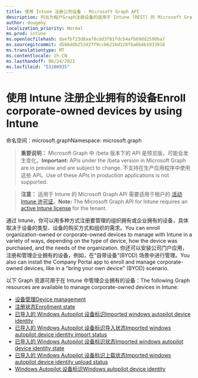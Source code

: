 ```yaml
---
title: 使用 Intune 注册公司设备 - Microsoft Graph API
description: 列出为租户Graph注册设备的适用于 Intune (REST) 的 Microsoft Graph API。
author: dougeby
localization_priority: Normal
ms.prod: intune
ms.openlocfilehash: daefbf23d8aa70cdd3f81fdcb4afb69dd2590ba7
ms.sourcegitcommit: d586ddb253d27f9ccb621bd128f6a6b4b1933918
ms.translationtype: MT
ms.contentlocale: zh-CN
ms.lasthandoff: 06/24/2021
ms.locfileid: "53108935"
---
```

# <a name="enroll-corporate-owned-devices-by-using-intune"></a><span data-ttu-id="7b636-103">使用 Intune 注册企业拥有的设备</span><span class="sxs-lookup"><span data-stu-id="7b636-103">Enroll corporate-owned devices by using Intune</span></span>

<span data-ttu-id="7b636-104">命名空间：microsoft.graph</span><span class="sxs-lookup"><span data-stu-id="7b636-104">Namespace: microsoft.graph</span></span>

> <span data-ttu-id="7b636-105">**重要说明：** Microsoft Graph 中 /beta 版本下的 API 是预览版，可能会发生变化。</span><span class="sxs-lookup"><span data-stu-id="7b636-105">**Important:** APIs under the /beta version in Microsoft Graph are in preview and are subject to change.</span></span> <span data-ttu-id="7b636-106">不支持在生产应用程序中使用这些 API。</span><span class="sxs-lookup"><span data-stu-id="7b636-106">Use of these APIs in production applications is not supported.</span></span>

> <span data-ttu-id="7b636-107">**注意：** 适用于 Intune 的 Microsoft Graph API 需要适用于租户的 [活动 Intune 许可证](https://go.microsoft.com/fwlink/?linkid=839381)。</span><span class="sxs-lookup"><span data-stu-id="7b636-107">**Note:** The Microsoft Graph API for Intune requires an [active Intune license](https://go.microsoft.com/fwlink/?linkid=839381) for the tenant.</span></span>

<span data-ttu-id="7b636-108">通过 Intune，你可以用多种方式注册要管理的组织拥有或企业拥有的设备，具体取决于设备的类型、设备的购买方式和组织的需求。</span><span class="sxs-lookup"><span data-stu-id="7b636-108">You can enroll organization-owned or corporate-owned devices to manage with Intune in a variety of ways, depending on the type of device, how the device was purchased, and the needs of the organization.</span></span> <span data-ttu-id="7b636-109">你还可以安装公司门户应用，注册和管理企业拥有的设备，例如，在“自带设备”(BYOD) 场景中进行管理。</span><span class="sxs-lookup"><span data-stu-id="7b636-109">You also can install the Company Portal app to enroll and manage corporate-owned devices, like in a "bring your own device" (BYOD) scenario.</span></span>

<span data-ttu-id="7b636-110">以下 Graph 资源可用于在 Intune 中管理企业拥有的设备：</span><span class="sxs-lookup"><span data-stu-id="7b636-110">The following Graph resources are available to manage corporate-owned devices in Intune:</span></span>

- [<span data-ttu-id="7b636-111">设备管理</span><span class="sxs-lookup"><span data-stu-id="7b636-111">Device management</span></span>](intune-enrollment-devicemanagement.md)
- [<span data-ttu-id="7b636-112">注册状态</span><span class="sxs-lookup"><span data-stu-id="7b636-112">Enrollment state</span></span>](intune-enrollment-enrollmentstate.md)
- [<span data-ttu-id="7b636-113">已导入的 Windows Autopilot 设备标识</span><span class="sxs-lookup"><span data-stu-id="7b636-113">Imported windows autopilot device identity</span></span>](intune-enrollment-importedwindowsautopilotdeviceidentity.md)
- [<span data-ttu-id="7b636-114">已导入的 Windows Autopilot 设备标识导入状态</span><span class="sxs-lookup"><span data-stu-id="7b636-114">Imported windows autopilot device identity import status</span></span>](intune-enrollment-importedwindowsautopilotdeviceidentityimportstatus.md)
- [<span data-ttu-id="7b636-115">已导入的 Windows Autopilot 设备标识状态</span><span class="sxs-lookup"><span data-stu-id="7b636-115">Imported windows autopilot device identity state</span></span>](intune-enrollment-importedwindowsautopilotdeviceidentitystate.md)
- [<span data-ttu-id="7b636-116">已导入的 Windows Autopilot 设备标识上载状态</span><span class="sxs-lookup"><span data-stu-id="7b636-116">Imported windows autopilot device identity upload status</span></span>](intune-enrollment-importedwindowsautopilotdeviceidentityuploadstatus.md)
- [<span data-ttu-id="7b636-117">Windows Autopilot 设备标识</span><span class="sxs-lookup"><span data-stu-id="7b636-117">Windows autopilot device identity</span></span>](intune-enrollment-windowsautopilotdeviceidentity.md)